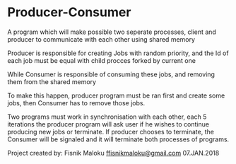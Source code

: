 # Producer-Consumer
A program which will make possible two seperate processes, client and producer to communicate with each other using shared memory

Producer is responsible for creating Jobs with random priority, and the Id of each job must be equal with child procces forked by current one

While Consumer is responsible of consuming these jobs, and removing them from the shared memory

 To make this happen, producer program must be ran first and create some jobs, then Consumer has to remove those jobs.
 
 Two programs must work in synchronisation with each other, each 5 iterations the producer program will ask user if he wishes to continue producing new jobs or terminate.
 If producer chooses to terminate, the Consumer will be signaled and it will terminate both processes of programs.
 
 Project created by: Fisnik Maloku <ffisnikmaloku@gmail.com> 07.JAN.2018 
